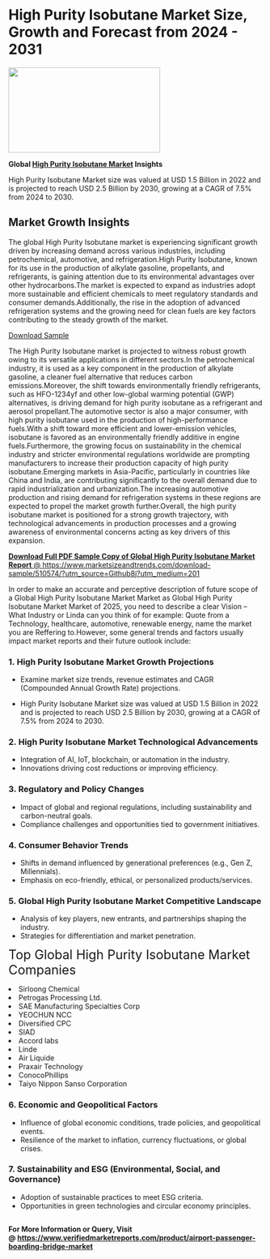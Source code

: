 <H1>High Purity Isobutane Market Size, Growth and Forecast from 2024 - 2031</H1><img class="aligncenter size-medium wp-image-584254" src="https://thirdeyenews.in/wp-content/uploads/2024/09/Global-Market-Research-300x168.jpeg" alt="" width="300" height="168" /><p><strong>Global&nbsp;<a href="https://www.marketsizeandtrends.com/download-sample/510574/?utm_source=Github8j?utm_medium=201">High Purity Isobutane Market</a> Insights</strong></p><p>High Purity Isobutane Market size was valued at USD 1.5 Billion in 2022 and is projected to reach USD 2.5 Billion by 2030, growing at a CAGR of 7.5% from 2024 to 2030.</p><p><h2>Market Growth Insights</h2> <p>The global High Purity Isobutane market is experiencing significant growth driven by increasing demand across various industries, including petrochemical, automotive, and refrigeration.High Purity Isobutane, known for its use in the production of alkylate gasoline, propellants, and refrigerants, is gaining attention due to its environmental advantages over other hydrocarbons.The market is expected to expand as industries adopt more sustainable and efficient chemicals to meet regulatory standards and consumer demands.Additionally, the rise in the adoption of advanced refrigeration systems and the growing need for clean fuels are key factors contributing to the steady growth of the market.</p> <p><a href="#">Download Sample</a></p> <p>The High Purity Isobutane market is projected to witness robust growth owing to its versatile applications in different sectors.In the petrochemical industry, it is used as a key component in the production of alkylate gasoline, a cleaner fuel alternative that reduces carbon emissions.Moreover, the shift towards environmentally friendly refrigerants, such as HFO-1234yf and other low-global warming potential (GWP) alternatives, is driving demand for high purity isobutane as a refrigerant and aerosol propellant.The automotive sector is also a major consumer, with high purity isobutane used in the production of high-performance fuels.With a shift toward more efficient and lower-emission vehicles, isobutane is favored as an environmentally friendly additive in engine fuels.Furthermore, the growing focus on sustainability in the chemical industry and stricter environmental regulations worldwide are prompting manufacturers to increase their production capacity of high purity isobutane.Emerging markets in Asia-Pacific, particularly in countries like China and India, are contributing significantly to the overall demand due to rapid industrialization and urbanization.The increasing automotive production and rising demand for refrigeration systems in these regions are expected to propel the market growth further.Overall, the high purity isobutane market is positioned for a strong growth trajectory, with technological advancements in production processes and a growing awareness of environmental concerns acting as key drivers of this expansion.</p> <p><a href="#"></p><p><span class=""><strong>Download Full PDF Sample Copy of Global High Purity Isobutane Market Report</strong> @ <a href="https://www.marketsizeandtrends.com/download-sample/510574/?utm_source=Github8j?utm_medium=201" target="_blank">https://www.marketsizeandtrends.com/download-sample/510574/?utm_source=Github8j?utm_medium=201</a></span></p><p>In order to make an accurate and perceptive description of future scope of a Global&nbsp;High Purity Isobutane Market Market as Global&nbsp;High Purity Isobutane Market Market of 2025, you need to describe a clear Vision &ndash; What Industry or Linda can you think of for example: Quote from a Technology, healthcare, automotive, renewable energy, name the market you are Reffering to.However, some general trends and factors usually impact market reports and their future outlook include:</p><h3>1.&nbsp;<strong>High Purity Isobutane Market Growth Projections</strong></h3><ul><li>Examine market size trends, revenue estimates and CAGR (Compounded Annual Growth Rate) projections.</li><li><p>High Purity Isobutane Market size was valued at USD 1.5 Billion in 2022 and is projected to reach USD 2.5 Billion by 2030, growing at a CAGR of 7.5% from 2024 to 2030.</p></li></ul><h3>2.&nbsp;<strong>High Purity Isobutane Market Technological Advancements</strong></h3><ul><li>Integration of AI, IoT, blockchain, or automation in the industry.</li><li>Innovations driving cost reductions or improving efficiency.</li></ul><h3>3.&nbsp;<strong>Regulatory and Policy Changes</strong></h3><ul><li>Impact of global and regional regulations, including sustainability and carbon-neutral goals.</li><li>Compliance challenges and opportunities tied to government initiatives.</li></ul><h3>4.&nbsp;<strong>Consumer Behavior Trends</strong></h3><ul><li>Shifts in demand influenced by generational preferences (e.g., Gen Z, Millennials).</li><li>Emphasis on eco-friendly, ethical, or personalized products/services.</li></ul><h3>5.&nbsp;<strong>Global High Purity Isobutane Market Competitive Landscape</strong></h3><ul><li>Analysis of key players, new entrants, and partnerships shaping the industry.</li><li>Strategies for differentiation and market penetration.</li></ul><p data-pm-slice="1 1 []"><span style="color: inherit; font-family: inherit; font-size: 25px;">Top Global High Purity Isobutane Market Companies</span></p><div class="" data-test-id=""><p><li>Sirloong Chemical</li><li> Petrogas Processing Ltd.</li><li> SAE Manufacturing Specialties Corp</li><li> YEOCHUN NCC</li><li> Diversified CPC</li><li> SIAD</li><li> Accord labs</li><li> Linde</li><li> Air Liquide</li><li> Praxair Technology</li><li> ConocoPhillips</li><li> Taiyo Nippon Sanso Corporation</li></p></div><h3>6.&nbsp;<strong>Economic and Geopolitical Factors</strong></h3><ul><li>Influence of global economic conditions, trade policies, and geopolitical events.</li><li>Resilience of the market to inflation, currency fluctuations, or global crises.</li></ul><h3>7.&nbsp;<strong>Sustainability and ESG (Environmental, Social, and Governance)</strong></h3><ul><li>Adoption of sustainable practices to meet ESG criteria.</li><li>Opportunities in green technologies and circular economy principles.</li></ul><h2><strong style="font-size: 14px;">For More Information or Query, Visit @&nbsp;</strong><a style="background-color: #ffffff; font-size: 14px;" href="https://www.marketsizeandtrends.com/report/high-purity-isobutane-market/" target="_blank">https://www.verifiedmarketreports.com/product/airport-passenger-boarding-bridge-market</a></h2>